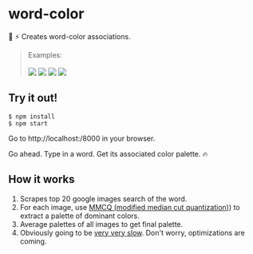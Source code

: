 # word-color

:art: :zap: Creates word-color associations.

> Examples:
<br></br>
<img src='https://github.com/GreenLantern101/word-color/blob/master/pics/_camoflage.PNG'></img>
<img src='https://github.com/GreenLantern101/word-color/blob/master/pics/_coconut.PNG'></img>
<img src='https://github.com/GreenLantern101/word-color/blob/master/pics/_trophy.PNG'></img>
<img src='https://github.com/GreenLantern101/word-color/blob/master/pics/_usflag.PNG'></img>

## Try it out!

```
$ npm install
$ npm start
```
Go to http://localhost:/8000 in your browser.

Go ahead. Type in a word. Get its associated color palette. :fire:

## How it works

1. Scrapes top 20 google images search of the word.
2. For each image, use [MMCQ (modified median cut quantization)](https://en.wikipedia.org/wiki/Median_cut)) to extract a palette of dominant colors.
3. Average palettes of all images to get final palette.
4. Obviously going to be [very very slow](https://giphy.com/gifs/disneyzootopia-l2JHVUriDGEtWOx0c). Don't worry, optimizations are coming.

